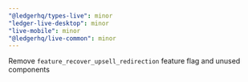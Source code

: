 ```yaml
---
"@ledgerhq/types-live": minor
"ledger-live-desktop": minor
"live-mobile": minor
"@ledgerhq/live-common": minor
---
```


Remove `feature_recover_upsell_redirection` feature flag and unused components
